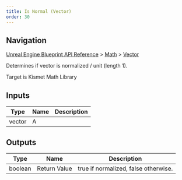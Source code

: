 ```yaml
---
title: Is Normal (Vector)
order: 30
---
```

## Navigation

[Unreal Engine Blueprint API Reference](https://dev.epicgames.com/documentation/en-us/unreal-engine/BlueprintAPI) > [Math](https://dev.epicgames.com/documentation/en-us/unreal-engine/BlueprintAPI/Math) > [Vector](https://dev.epicgames.com/documentation/en-us/unreal-engine/BlueprintAPI/Math/Vector)

Determines if vector is normalized / unit (length 1).

Target is Kismet Math Library

## Inputs

| Type | Name | Description |
| --- | --- | --- |
| vector | A |  |

## Outputs

| Type | Name | Description |
| --- | --- | --- |
| boolean | Return Value | true if normalized, false otherwise. |

